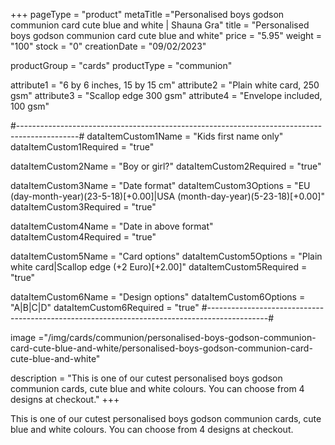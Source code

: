 +++
pageType = "product"
metaTitle ="Personalised boys godson communion card cute blue and white | Shauna Gra"
title = "Personalised boys godson communion card cute blue and white"
price = "5.95"
weight = "100"
stock = "0"
creationDate = "09/02/2023"

productGroup = "cards"
productType = "communion"

 
attribute1 = "6 by 6 inches, 15 by 15 cm" 
attribute2 = "Plain white card, 250 gsm"
attribute3 = "Scallop edge 300 gsm"
attribute4 = "Envelope included, 100 gsm"

#---------------------------------------------------------------------------------------------#
dataItemCustom1Name = "Kids first name only"
dataItemCustom1Required = "true"

dataItemCustom2Name = "Boy or girl?"
dataItemCustom2Required = "true"

dataItemCustom3Name = "Date format"
dataItemCustom3Options = "EU (day-month-year)(23-5-18)[+0.00]|USA (month-day-year)(5-23-18)[+0.00]"
dataItemCustom3Required = "true"

dataItemCustom4Name = "Date in above format"
dataItemCustom4Required = "true"

dataItemCustom5Name = "Card options"
dataItemCustom5Options = "Plain white card|Scallop edge (+2 Euro)[+2.00]"
dataItemCustom5Required = "true"

dataItemCustom6Name = "Design options"
dataItemCustom6Options = "A|B|C|D"
dataItemCustom6Required = "true"
#---------------------------------------------------------------------------------------------#
 
 
image ="/img/cards/communion/personalised-boys-godson-communion-card-cute-blue-and-white/personalised-boys-godson-communion-card-cute-blue-and-white"
 
description = "This is one of our cutest personalised boys godson communion cards, cute blue and white colours. You can choose from 4 designs at checkout."
+++

This is one of our cutest personalised boys godson communion cards, cute blue and white colours. You can choose from 4 designs at checkout.

